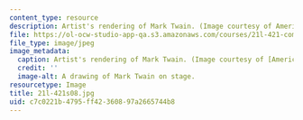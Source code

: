 ```yaml
---
content_type: resource
description: Artist's rendering of Mark Twain. (Image courtesy of America's Library.)
file: https://ol-ocw-studio-app-qa.s3.amazonaws.com/courses/21l-421-comedy-spring-2008/c7c0221b4795ff42360897a2665744b8_21l-421s08.jpg
file_type: image/jpeg
image_metadata:
  caption: Artist's rendering of Mark Twain. (Image courtesy of [America's Library](http://www.americaslibrary.gov/).)
  credit: ''
  image-alt: A drawing of Mark Twain on stage.
resourcetype: Image
title: 21l-421s08.jpg
uid: c7c0221b-4795-ff42-3608-97a2665744b8
---
```

